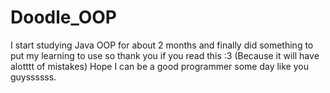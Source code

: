 # Doodle_OOP

I start studying Java OOP for about 2 months and finally did something to put my learning to use so thank you if you read this :3  (Because it will have alotttt of mistakes)
Hope I can be a good programmer some day like you guyssssss.
